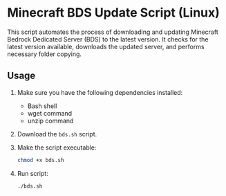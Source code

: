 # Minecraft BDS Update Script (Linux)

This script automates the process of downloading and updating Minecraft Bedrock Dedicated Server (BDS) to the latest version. It checks for the latest version available, downloads the updated server, and performs necessary folder copying.

## Usage

1. Make sure you have the following dependencies installed:
   - Bash shell
   - wget command
   - unzip command

2. Download the `bds.sh` script.

3. Make the script executable:
   ```bash
   chmod +x bds.sh

4. Run script:
   ```bash
   ./bds.sh
